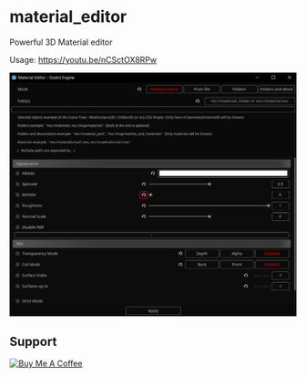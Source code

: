 # material_editor
Powerful 3D Material editor

Usage:
https://youtu.be/nCSctOX8RPw


![icon](/preview.png)



## Support

<a href="https://www.buymeacoffee.com/verdicted" target="_blank"><img src="https://cdn.buymeacoffee.com/buttons/default-orange.png" alt="Buy Me A Coffee" height="41" width="174"></a>
